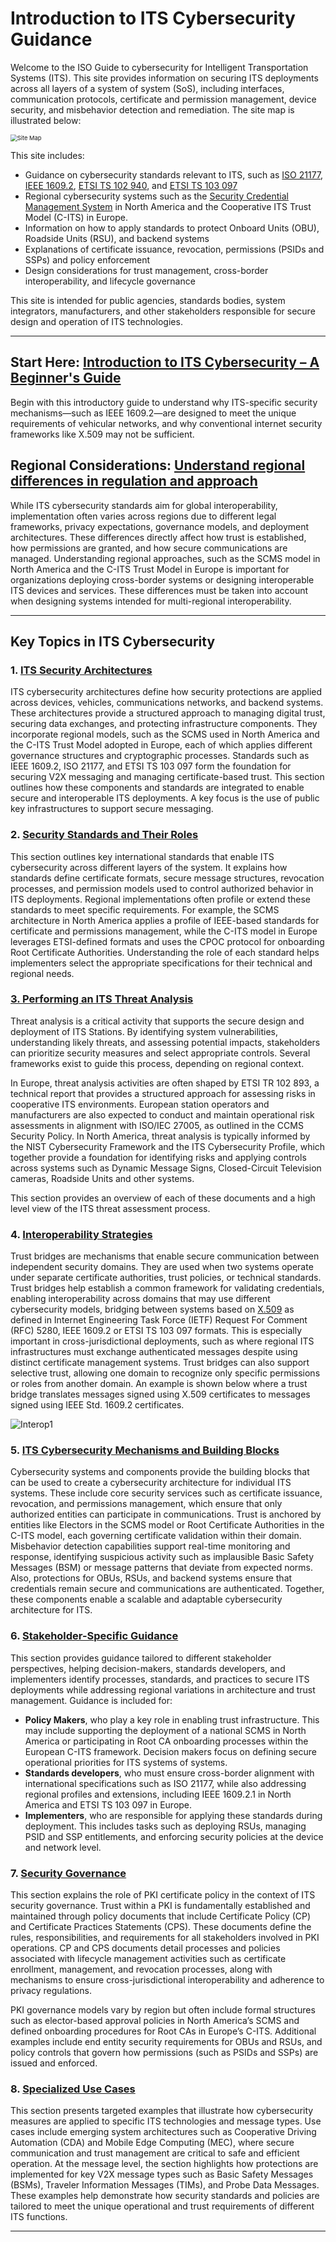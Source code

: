 # Introduction to ITS Cybersecurity Guidance

Welcome to the ISO Guide to cybersecurity for Intelligent Transportation Systems (ITS). This site provides information on securing ITS deployments across all layers of a system of system (SoS), including interfaces, communication protocols, certificate and permission management, device security, and misbehavior detection and remediation. The site map is illustrated below: 

<img src="./images/site_map.jpg" alt="Site Map" style="zoom:67%;" />

This site includes: 

- Guidance on cybersecurity standards relevant to ITS, such as [ISO 21177](https://www.iso.org/standard/87225.html), [IEEE 1609.2](https://standards.ieee.org/ieee/1609.2/10258/), [ETSI TS 102 940](https://www.etsi.org/deliver/etsi_ts/102900_102999/102940/02.01.01_60/ts_102940v020101p.pdf), and [ETSI TS 103 097](https://www.etsi.org/deliver/etsi_ts/103000_103099/103097/02.01.01_60/ts_103097v020101p.pdf)
- Regional cybersecurity systems such as the [Security Credential Management System](https://www.scmsmanager.org/) in North America and the Cooperative ITS Trust Model (C-ITS) in Europe. 
- Information on how to apply standards to protect Onboard Units (OBU), Roadside Units (RSU), and backend systems
- Explanations of certificate issuance, revocation, permissions (PSIDs and SSPs) and policy enforcement
- Design considerations for trust management, cross-border interoperability, and lifecycle governance

This site is intended for public agencies, standards bodies, system integrators, manufacturers, and other stakeholders responsible for secure design and operation of ITS technologies. 

---

## Start Here: [Introduction to ITS Cybersecurity – A Beginner's Guide](dummys-guide.md)
Begin with this introductory guide to understand why ITS-specific security mechanisms—such as IEEE 1609.2—are designed to meet the unique requirements of vehicular networks, and why conventional internet security frameworks like X.509 may not be sufficient.

## Regional Considerations: [Understand regional differences in regulation and approach](Regional-considerations.md) 

While ITS cybersecurity standards aim for global interoperability, implementation often varies across regions due to different legal frameworks, privacy expectations, governance models, and deployment architectures. These differences directly affect how trust is established, how permissions are granted, and how secure communications are managed. Understanding regional approaches, such as the SCMS model in North America and the C-ITS Trust Model in Europe is important for organizations deploying cross-border systems or designing interoperable ITS devices and services.  These differences must be taken into account when designing systems intended for multi-regional interoperability.

---

## Key Topics in ITS Cybersecurity

### 1. [ITS Security Architectures](its-security-architectures.md)
ITS cybersecurity architectures define how security protections are applied across devices, vehicles, communications networks, and backend systems. These architectures provide a structured approach to managing digital trust, securing data exchanges, and protecting infrastructure components. They incorporate regional models, such as the SCMS used in North America and the C-ITS Trust Model adopted in Europe, each of which applies different governance structures and cryptographic processes. Standards such as IEEE 1609.2, ISO 21177, and ETSI TS 103 097 form the foundation for securing V2X messaging and managing certificate-based trust. This section outlines how these components and standards are integrated to enable secure and interoperable ITS deployments.  A key focus is the use of public key infrastructures to support secure messaging. 

### 2. [Security Standards and Their Roles](security-standards.md)
This section outlines key international standards that enable ITS cybersecurity across different layers of the system. It explains how standards define certificate formats, secure message structures, revocation processes, and permission models used to control authorized behavior in ITS deployments. Regional implementations often profile or extend these standards to meet specific requirements. For example, the SCMS architecture in North America applies a profile of IEEE-based standards for certificate and permissions management, while the C-ITS model in Europe leverages ETSI-defined formats and uses the CPOC protocol for onboarding Root Certificate Authorities. Understanding the role of each standard helps implementers select the appropriate specifications for their technical and regional needs.

### [3. Performing an ITS Threat Analysis](ITS-Threat-Analysis.md)

Threat analysis is a critical activity that supports the secure design and deployment of ITS Stations. By identifying system vulnerabilities, understanding likely threats, and assessing potential impacts, stakeholders can prioritize security measures and select appropriate controls. Several frameworks exist to guide this process, depending on regional context. 

In Europe, threat analysis activities are often shaped by ETSI TR 102 893, a technical report that provides a structured approach for assessing risks in cooperative ITS environments. European station operators and manufacturers are also expected to conduct and maintain operational risk assessments in alignment with ISO/IEC 27005, as outlined in the CCMS Security Policy. In North America, threat analysis is typically informed by the NIST Cybersecurity Framework and the ITS Cybersecurity Profile, which together provide a foundation for identifying risks and applying controls across systems such as Dynamic Message Signs, Closed-Circuit Television cameras, Roadside Units and other systems. 

This section provides an overview of each of these documents and a high level view of the ITS threat assessment process. 

### 4. [Interoperability Strategies](trust-bridges.md)
Trust bridges are mechanisms that enable secure communication between independent security domains. They are used when two systems operate under separate certificate authorities, trust policies, or technical standards. Trust bridges help establish a common framework for validating credentials, enabling interoperability across domains that may use different cybersecurity models, bridging between systems based on [X.509](https://datatracker.ietf.org/doc/html/rfc5280) as defined in Internet Engineering Task Force (IETF) Request For Comment (RFC) 5280, IEEE 1609.2 or ETSI TS 103 097 formats. This is especially important in cross-jurisdictional deployments, such as where regional ITS infrastructures must exchange authenticated messages despite using distinct certificate management systems. Trust bridges can also support selective trust, allowing one domain to recognize only specific permissions or roles from another domain. An example is shown below where a trust bridge translates messages signed using X.509 certificates to messages signed using IEEE Std. 1609.2 certificates. 

![Interop1](Images\Interop1.jpg)

### 5. [ITS Cybersecurity Mechanisms and Building Blocks](system-specific-security.md)
Cybersecurity systems and components provide the building blocks that can be used to create a cybersecurity architecture for individual ITS systems.  These include core security services such as certificate issuance, revocation, and permissions management, which ensure that only authorized entities can participate in communications. Trust is anchored by entities like Electors in the SCMS model or Root Certificate Authorities in the C-ITS model, each governing certificate validation within their domain. Misbehavior detection capabilities support real-time monitoring and response, identifying suspicious activity such as implausible Basic Safety Messages (BSM) or message patterns that deviate from expected norms. Also, protections for OBUs, RSUs, and backend systems ensure that credentials remain secure and communications are authenticated. Together, these components enable a scalable and adaptable cybersecurity architecture for ITS.

### 6. [Stakeholder-Specific Guidance](stakeholder-guidance.md)
This section provides guidance tailored to different stakeholder perspectives, helping decision-makers, standards developers, and implementers identify processes, standards, and practices to secure ITS deployments while addressing regional variations in architecture and trust management. Guidance is included for:

- **Policy Makers**, who play a key role in enabling trust infrastructure. This may include supporting the deployment of a national SCMS in North America or participating in Root CA onboarding processes within the European C-ITS framework. Decision makers focus on defining secure operational priorities for ITS systems of systems. 
- **Standards developers**, who must ensure cross-border alignment with international specifications such as ISO 21177, while also addressing regional profiles and extensions, including IEEE 1609.2.1 in North America and ETSI TS 103 097 in Europe.
- **Implementers**, who are responsible for applying these standards during deployment. This includes tasks such as deploying RSUs, managing PSID and SSP entitlements, and enforcing security policies at the device and network level.

### 7. [Security Governance](security-policies.md)
This section explains the role of PKI certificate policy in the context of ITS security governance. Trust within a PKI is fundamentally established and maintained through policy documents that include Certificate Policy (CP) and Certificate Practices Statements (CPS). These documents define the rules, responsibilities, and requirements for all stakeholders involved in PKI operations. CP and CPS documents detail processes and policies associated with lifecycle management activities such as certificate enrollment, management, and revocation processes, along with mechanisms to ensure cross-jurisdictional interoperability and adherence to privacy regulations. 

PKI governance models vary by region but often include formal structures such as elector-based approval policies in North America’s SCMS and defined onboarding procedures for Root CAs in Europe’s C-ITS. Additional examples include end entity security requirements for OBUs and RSUs, and policy controls that govern how permissions (such as PSIDs and SSPs) are issued and enforced.

### 8. [Specialized Use Cases](specialized-use-cases.md)
This section presents targeted examples that illustrate how cybersecurity measures are applied to specific ITS technologies and message types. Use cases include emerging system architectures such as Cooperative Driving Automation (CDA) and Mobile Edge Computing (MEC), where secure communication and trust management are critical to safe and efficient operation. At the message level, the section highlights how protections are implemented for key V2X message types such as Basic Safety Messages (BSMs), Traveler Information Messages (TIMs), and Probe Data Messages. These examples help demonstrate how security standards and policies are tailored to meet the unique operational and trust requirements of different ITS functions.

---
